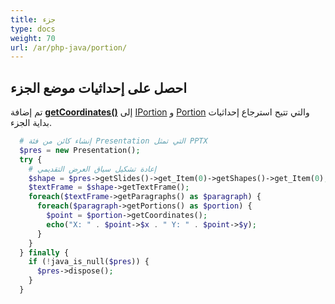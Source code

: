 ```yaml
---
title: جزء
type: docs
weight: 70
url: /ar/php-java/portion/
---
```


## **احصل على إحداثيات موضع الجزء**
تم إضافة [**getCoordinates()**](https://reference.aspose.com/slides/php-java/aspose.slides/IPortion#getCoordinates--) إلى [IPortion](https://reference.aspose.com/slides/php-java/aspose.slides/interfaces/IPortion) و [Portion](https://reference.aspose.com/slides/php-java/aspose.slides/classes/Portion) والتي تتيح استرجاع إحداثيات بداية الجزء.

```php
  # إنشاء كائن من فئة Presentation التي تمثل PPTX
  $pres = new Presentation();
  try {
    # إعادة تشكيل سياق العرض التقديمي
    $shape = $pres->getSlides()->get_Item(0)->getShapes()->get_Item(0);
    $textFrame = $shape->getTextFrame();
    foreach($textFrame->getParagraphs() as $paragraph) {
      foreach($paragraph->getPortions() as $portion) {
        $point = $portion->getCoordinates();
        echo("X: " . $point->$x . " Y: " . $point->$y);
      }
    }
  } finally {
    if (!java_is_null($pres)) {
      $pres->dispose();
    }
  }
```